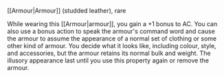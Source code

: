 [[Armour|Armour]] (studded leather), rare 

While wearing this [[Armour|armour]], you gain a +1 bonus to AC. You can also use a bonus action to speak the armour's command word and cause the armour to assume the appearance of a normal set of clothing or some other kind of armour. You decide what it looks like, including colour, style, and accessories, but the armour retains its normal bulk and weight. The illusory appearance last until you use this property again or remove the armour.